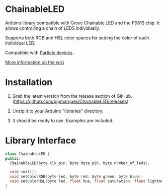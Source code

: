 ChainableLED
============

Arduino library compatible with Grove Chainable LED and the P9813 chip. It allows controlling a chain of LEDS individually. 

Supports both RGB and HSL color spaces for setting the color of each individual LED.

Compatible with [Particle devices](https://www.particle.io/).

[More information on the wiki](https://github.com/pjpmarques/ChainableLED/wiki)


Installation
============
1. Grab the latest version from the release section of GitHub.
(https://github.com/pjpmarques/ChainableLED/releases)

2. Unzip it to your Arduino "libraries" directory. 

3. It should be ready to use. Examples are included.


Library Interface
=================
```c++
class ChainableLED {
public:
  ChainableLED(byte clk_pin, byte data_pin, byte number_of_leds);

  void init();
  void setColorRGB(byte led, byte red, byte green, byte blue);
  void setColorHSL(byte led, float hue, float saturation, float lightness);
}
```
